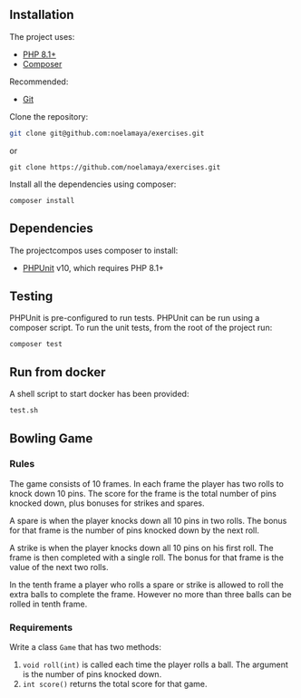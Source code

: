 ## Installation

The project uses:

- [PHP 8.1+](https://www.php.net/downloads.php)
- [Composer](https://getcomposer.org)

Recommended:

- [Git](https://git-scm.com/downloads)

Clone the repository:

```sh
git clone git@github.com:noelamaya/exercises.git
```

or

```shell script
git clone https://github.com/noelamaya/exercises.git
```

Install all the dependencies using composer:

```shell script
composer install
```

## Dependencies

The projectcompos uses composer to install:

- [PHPUnit](https://phpunit.de/) v10, which requires PHP 8.1+


## Testing

PHPUnit is pre-configured to run tests. PHPUnit can be run using a composer script. To run the unit tests, from the
root of the project run:

```shell script
composer test
```

## Run from docker

A shell script to start docker has been provided:

```shell
test.sh
```

## Bowling Game
### Rules
The game consists of 10 frames. In each frame the player has two rolls to knock down 10 pins. The score for the frame is the total number of pins knocked down, plus bonuses for strikes and spares.

A spare is when the player knocks down all 10 pins in two rolls. The bonus for that frame is the number of pins knocked down by the next roll.

A strike is when the player knocks down all 10 pins on his first roll. The frame is then completed with a single roll. The bonus for that frame is the value of the next two rolls.

In the tenth frame a player who rolls a spare or strike is allowed to roll the extra balls to complete the frame. However no more than three balls can be rolled in tenth frame.

### Requirements
Write a class `Game` that has two methods:

1. `void roll(int)` is called each time the player rolls a ball. The argument is the number of pins knocked down.
2. `int score()` returns the total score for that game.
